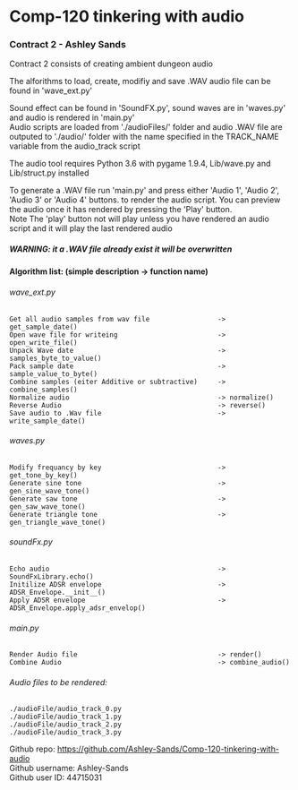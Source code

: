 # Comp-120 tinkering with audio
### Contract 2 - Ashley Sands

Contract 2 consists of creating ambient dungeon audio 
 
The alforithms to load, create, modifiy and save .WAV audio file can be found in 'wave_ext.py' 

Sound effect can be found in 'SoundFX.py', sound waves are in 'waves.py' and audio is rendered in 'main.py'  
Audio scripts are loaded from './audioFiles/' folder and audio .WAV file are outputed to './audio/' folder with the name specified in the TRACK_NAME variable from the audio_track script 

The audio tool requires Python 3.6 with pygame 1.9.4, Lib/wave.py and Lib/struct.py installed

To generate a .WAV file run 'main.py' and press either 'Audio 1', 'Audio 2', 'Audio 3' or 'Audio 4' buttons. 
to render the audio script. You can preview the audio once it has rendered by pressing the 'Play' button.  
Note The 'play' button not will play unless you have rendered an audio script and it will play the last rendered audio  
##### WARNING: it a .WAV file already exist it will be overwritten

#### Algorithm list: 	(simple description -> function name)
###### wave_ext.py
```
Get all audio samples from wav file                 -> get_sample_date()
Open wave file for writeing                         -> open_write_file()
Unpack Wave date                                    -> samples_byte_to_value()
Pack sample date                                    -> sample_value_to_byte()
Combine samples (eiter Additive or subtractive)     -> combine_samples()
Normalize audio                                     -> normalize()
Reverse Audio                                       -> reverse()
Save audio to .Wav file                             -> write_sample_date()
```

###### waves.py
```
Modify frequancy by key                             -> get_tone_by_key()
Generate sine tone                                  -> gen_sine_wave_tone()
Generate saw tone                                   -> gen_saw_wave_tone()
Generate triangle tone                              -> gen_triangle_wave_tone()
```

###### soundFx.py
```
Echo audio                                          -> SoundFxLibrary.echo()
Initilize ADSR envelope                             -> ADSR_Envelope.__init__()
Apply ADSR envelope                                 -> ADSR_Envelope.apply_adsr_envelop()
```

###### main.py
```
Render Audio file                                   -> render()
Combine Audio                                       -> combine_audio()
```

###### Audio files to be rendered:
```
./audioFile/audio_track_0.py
./audioFile/audio_track_1.py
./audioFile/audio_track_2.py
./audioFile/audio_track_3.py
```

Github repo: 		https://github.com/Ashley-Sands/Comp-120-tinkering-with-audio  
Github username:	Ashley-Sands  
Github user ID:		44715031